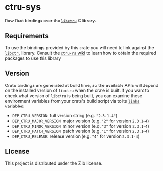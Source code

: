 # ctru-sys

Raw Rust bindings over the [`libctru`](https://github.com/devkitPro/libctru) C library.

## Requirements

To use the bindings provided by this crate you will need to link against the [`libctru`](https://github.com/devkitPro/libctru) library.
Consult the [`ctru-rs` wiki](https://github.com/rust3ds/ctru-rs/wiki/Getting-Started) to learn how to obtain the required packages
to use this library.

## Version

Crate bindings are generated at build time, so the available APIs will depend on the
installed version of `libctru` when the crate is built. If you want to check
what version of `libctru` is being built, you can examine these environment
variables from your crate's build script via to its
[`links` variables](https://doc.rust-lang.org/cargo/reference/build-scripts.html#the-links-manifest-key):

* `DEP_CTRU_VERSION`: full version string (e.g. `"2.3.1-4"`)
* `DEP_CTRU_MAJOR_VERSION`: major version (e.g. `"2"` for version `2.3.1-4`)
* `DEP_CTRU_MINOR_VERSION`: minor version (e.g. `"3"` for version `2.3.1-4`)
* `DEP_CTRU_PATCH_VERSION`: patch version (e.g. `"1"` for version `2.3.1-4`)
* `DEP_CTRU_RELEASE`: release version (e.g. `"4"` for version `2.3.1-4`)

## License

This project is distributed under the Zlib license.
